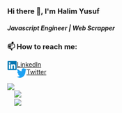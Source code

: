 <!--
**halimyusuf/halimyusuf** is a ✨ _special_ ✨ repository because its `README.md` (this file) appears on your GitHub profile.

Here are some ideas to get you started:

- 🔭 I’m currently working on ...
- 🌱 I’m currently learning ...
- 👯 I’m looking to collaborate on ...
- 🤔 I’m looking for help with ...
- 💬 Ask me about ...
- 📫 How to reach me: ...
- 😄 Pronouns: ...
- ⚡ Fun fact: ...
-->

### Hi there 👋,  I'm Halim Yusuf
##### Javascript Engineer | Web Scrapper
###  📫 How to reach me:

<div>
<a href="https://www.linkedin.com/in/halim-olamilekan-a541b4172">  
  <img align="left" alt="Fred's Linkdein" width="22px" src="https://github.com/devicons/devicon/blob/master/icons/linkedin/linkedin-original.svg" />
 LinkedIn
</a>
</div>

<a href="https://twitter.com/haleem_yoosuph?t=ftiv_Ye4oG9_1IqZMxXUuw&s=09">  
  <img align="left" alt="Fred's Linkdein" width="22px" src="https://github.com/devicons/devicon/blob/master/icons/twitter/twitter-original.svg" />
 Twitter
</a>
<br>
<br/>

<div align="left">
<img align="left" height='200px' src="https://github-readme-stats.vercel.app/api?username=halimyusuf&show_icons=true&include_all_commits=true&theme=dracula&count_private=true"/>
</div>
<br/>

<img  src="https://github-readme-streak-stats.herokuapp.com/?user=halimyusuf&theme=dracula" />
<br/>

<a href="https://github.com/aframson">
  <img align="left" src="https://github-readme-stats.vercel.app/api/top-langs/?username=halimyusuf&layout=compact&theme=dracula&count_private=true&langs_count=10" />
</a> 
<br/>
